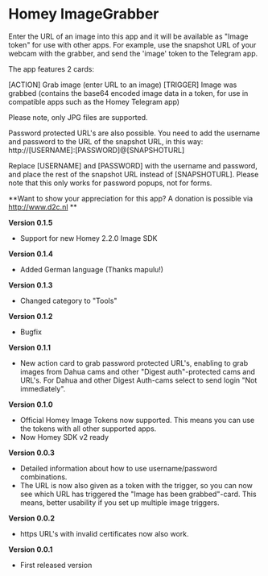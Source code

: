 # Homey ImageGrabber 

Enter the URL of an image into this app and it will be available as "Image token" for use with other apps. For example, use the snapshot URL of your webcam with the grabber, and send the 'image' token to the Telegram app.

The app features 2 cards:

[ACTION] Grab image (enter URL to an image)
[TRIGGER] Image was grabbed (contains the base64 encoded image data in a token, for use in compatible apps such as the Homey Telegram app)

Please note, only JPG files are supported.

Password protected URL's are also possible. You need to add the username and password to the URL of the snapshot URL, in this way:
http://[USERNAME]:[PASSWORD]@[SNAPSHOTURL]

Replace [USERNAME] and [PASSWORD] with the username and password, and place the rest of the snapshot URL instead of [SNAPSHOTURL]. Please note that this only works for password popups, not for forms.

**Want to show your appreciation for this app? A donation is possible via http://www.d2c.nl **

**Version 0.1.5**
- Support for new Homey 2.2.0 Image SDK

**Version 0.1.4**
- Added German language (Thanks mapulu!)

**Version 0.1.3**
- Changed category to "Tools"

**Version 0.1.2**
- Bugfix

**Version 0.1.1**
- New action card to grab password protected URL's, enabling to grab images from Dahua cams and other "Digest auth"-protected cams and URL's. For Dahua and other Digest Auth-cams select to send login "Not immediately".

**Version 0.1.0**
- Official Homey Image Tokens now supported. This means you can use the tokens with all other supported apps.
- Now Homey SDK v2 ready

**Version 0.0.3**
- Detailed information about how to use username/password combinations.
- The URL is now also given as a token with the trigger, so you can now see which URL has triggered the "Image has been grabbed"-card. This means, better usability if you set up multiple image triggers.

**Version 0.0.2**
- https URL's with invalid certificates now also work.

**Version 0.0.1**
- First released version
